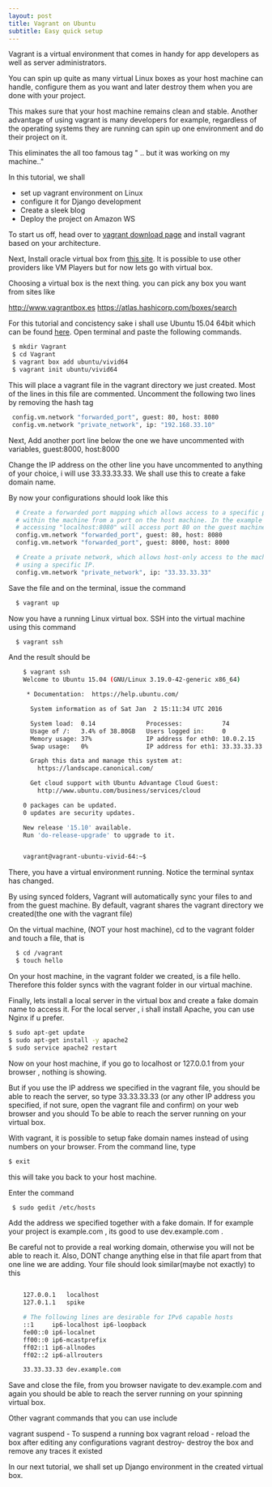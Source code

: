 ```yaml
---
layout: post
title: Vagrant on Ubuntu
subtitle: Easy quick setup
---
```

Vagrant is a virtual environment that comes in handy for app developers as well as server administrators. 

You can spin up quite as many virtual Linux boxes as your host machine can handle, configure them as you want and later destroy them when you are done with your project.

This makes sure that your host machine remains clean and stable. Another advantage of using vagrant is many developers for example, regardless of the operating systems they are running can spin up one environment and do their project on it.

This eliminates the all too famous tag " .. but it was working on my machine.."


In this tutorial, we shall
- set up vagrant environment on Linux
- configure it for Django development
- Create a sleek blog
- Deploy the project on Amazon WS

To start us off, head over to <a href="https://www.vagrantup.com/downloads.html" target="_blank">vagrant download page</a> </a> and install vagrant based on your architecture. 

Next, Install oracle virtual box from  <a href="https://www.virtualbox.org/wiki/Downloads" target="_blank">this site</a>. It is possible to use other providers like VM Players but for now lets go with virtual box.

Choosing a virtual box is the next thing. you can pick any box you want from sites like

<a href="http://www.vagrantbox.es" target="_blank">http://www.vagrantbox.es</a>
<a href="https://atlas.hashicorp.com/boxes/search" target="_blank">https://atlas.hashicorp.com/boxes/search</a>

For this tutorial and concistency sake i shall use Ubuntu 15.04 64bit which can be found <a href="https://atlas.hashicorp.com/boxes/search?utf8=%E2%9C%93&sort=&provider=&q=ubuntu+" target="_blank">here</a>. Open terminal and paste the following commands.

```bash
 $ mkdir Vagrant
 $ cd Vagrant
 $ vagrant box add ubuntu/vivid64
 $ vagrant init ubuntu/vivid64
```


This will place a vagrant file in the vagrant directory we just created. Most of the lines in this file are commented. Uncomment the following two lines by removing the hash tag 

```bash
 config.vm.network "forwarded_port", guest: 80, host: 8080
 config.vm.network "private_network", ip: "192.168.33.10"
```

Next, Add another port line below the one we have uncommented with variables, guest:8000, host:8000

Change the IP address on the other line you have uncommented to anything of your choice, i will use 33.33.33.33.
We shall use this to create a fake domain name.

By now your configurations should look like this

```bash
  # Create a forwarded port mapping which allows access to a specific port
  # within the machine from a port on the host machine. In the example below,
  # accessing "localhost:8080" will access port 80 on the guest machine.
  config.vm.network "forwarded_port", guest: 80, host: 8080
  config.vm.network "forwarded_port", guest: 8000, host: 8000

  # Create a private network, which allows host-only access to the machine
  # using a specific IP.
  config.vm.network "private_network", ip: "33.33.33.33"
```

Save the file and on the terminal, issue the command 

```bash
  $ vagrant up
```

Now you have a running Linux virtual box. SSH into the virtual machine using this command

```bash
  $ vagrant ssh
```

And the result should be 

```bash
	$ vagrant ssh
	Welcome to Ubuntu 15.04 (GNU/Linux 3.19.0-42-generic x86_64)

	 * Documentation:  https://help.ubuntu.com/

	  System information as of Sat Jan  2 15:11:34 UTC 2016

	  System load:  0.14              Processes:           74
	  Usage of /:   3.4% of 38.80GB   Users logged in:     0
	  Memory usage: 37%               IP address for eth0: 10.0.2.15
	  Swap usage:   0%                IP address for eth1: 33.33.33.33

	  Graph this data and manage this system at:
	    https://landscape.canonical.com/

	  Get cloud support with Ubuntu Advantage Cloud Guest:
	    http://www.ubuntu.com/business/services/cloud

	0 packages can be updated.
	0 updates are security updates.

	New release '15.10' available.
	Run 'do-release-upgrade' to upgrade to it.


	vagrant@vagrant-ubuntu-vivid-64:~$ 
```
    

There, you have a virtual environment running. Notice the terminal syntax has changed.

By using synced folders, Vagrant will automatically sync your files to and from the guest machine. By default, vagrant shares the vagrant directory we created(the one with the vagrant file)

On the virtual machine, (NOT your host machine), cd to the vagrant folder and touch a file, that is

```bash
  $ cd /vagrant
  $ touch hello
```
On your host machine, in the vagrant folder we created, is a file hello. Therefore this folder syncs with the vagrant folder in our virtual machine.

Finally, lets install a local server in the virtual box and create a fake domain name to access it. For the local server , i shall install Apache, you can use Nginx if u prefer.

```bash
$ sudo apt-get update
$ sudo apt-get install -y apache2  
$ sudo service apache2 restart
```
Now on your host machine, if you go to localhost or 127.0.0.1 from your browser , nothing is showing.

But if you use the IP address we specified in the vagrant file, you should be able to reach the server, so type 33.33.33.33 (or any other IP address you specified, if not sure, open the vagrant file and confirm) on your web browser and you should To be able to reach the server running on your virtual box.

With vagrant, it is possible to setup fake domain names instead of using numbers on your browser. From the command line, type

```bash
$ exit
```
this will take you back to your host machine.

Enter the command 

```bash
 $ sudo gedit /etc/hosts 
```

Add the address we specified together with a fake domain. If for example your project is example.com , its good to use dev.example.com . 

Be careful not to provide a real working domain, otherwise you will not be able to reach it. Also, DONT change anything else in that file apart from that one line we are adding. Your file should look similar(maybe not exactly) to this 


```bash

	127.0.0.1	localhost
	127.0.1.1	spike

	# The following lines are desirable for IPv6 capable hosts
	::1     ip6-localhost ip6-loopback
	fe00::0 ip6-localnet
	ff00::0 ip6-mcastprefix
	ff02::1 ip6-allnodes
	ff02::2 ip6-allrouters

	33.33.33.33 dev.example.com
```



Save and close the file, from you browser navigate to dev.example.com and again you should be able to reach the server running on your spinning virtual box.

Other vagrant commands that you can use include

vagrant suspend -  To suspend a running box
vagrant reload - reload the box after editing any configurations
vagrant destroy- destroy the box and remove any traces it existed

In our next tutorial, we shall set up Django environment in the created virtual box.











